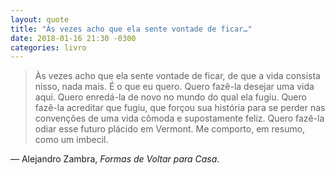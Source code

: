 ```yaml
---
layout: quote
title: "Às vezes acho que ela sente vontade de ficar…"
date: 2018-01-16 21:30 -0300
categories: livro
---
```

>Às vezes acho que ela sente vontade de ficar, de que a vida consista nisso, nada mais. É o que eu quero. Quero fazê-la desejar uma vida aqui. Quero enredá-la de novo no mundo do qual ela fugiu. Quero fazê-la acreditar que fugiu, que forçou sua história para se perder nas convenções de uma vida cômoda e supostamente feliz. Quero fazê-la odiar esse futuro plácido em Vermont. Me comporto, em resumo, como um imbecil.

— Alejandro Zambra, _Formas de Voltar para Casa_.

